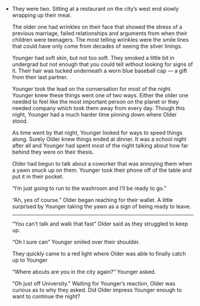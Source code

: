 - They were two. Sitting at a restaurant on the city’s west end slowly wrapping up their meal.
  
  The older one had wrinkles on their face that showed the stress of a previous marriage, failed relationships and arguments from when their children were teenagers. The most telling wrinkles were the smile lines that could have only come from decades of seeing the silver linings. 
  
  Younger had soft skin, but not too soft. They smoked a little bit in undergrad but not enough that you could tell without looking for signs of it. Their hair was tucked underneath a worn blue baseball cap — a gift from their last partner.
  
  Younger took the lead on the conversation for most of the night. Younger knew these things went one of two ways. Either the older one needed to feel like the most important person on the planet or they needed company which took them away from every day. Though this night, Younger had a much harder time pinning down where Older stood. 
  
  As time went by that night, Younger looked for ways to speed things along. Surely Older knew things ended at dinner. It was a school night after all and Younger had spent most of the night talking about how far behind they were on their thesis.
  
  Older had begun to talk about a coworker that was annoying them when a yawn snuck up on them. Younger took their phone off of the table and put it in their pocket.
  
  “I’m just going to run to the washroom and I’ll be ready to go.”
  
  “Ah, yes of course.” Older began reaching for their wallet. A little surprised by Younger taking the yawn as a sign of being ready to leave.
  
  
  ----------
  
  “You can’t talk and walk that fast” Older said as they struggled to keep up.
  
  “Oh I sure can” Younger smiled over their shoulder.
  
  They quickly came to a red light where Older was able to finally catch up to Younger
  
  “Where abouts are you in the city again?” Younger asked.
  
  “Oh just off University.” Waiting for Younger’s reaction, Older was curious as to why they asked. Did Older impress Younger enough to want to continue the night?